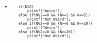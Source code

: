 - ```
      if(N%2)
          printf("Weird");
      else if(N%2==0 && (N>=2 && N<=5))
          printf("Not Weird");
      else if(N%2==0 && (N>=6 && N<=20))
          printf("Weird");
      else if(N%2==0 && (N>=20))
          printf("Not Weird");
  ```